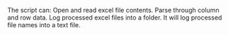 The script can: Open and read excel file contents. Parse through column and row data. Log processed excel files into a folder. It will log processed file names into a text file.